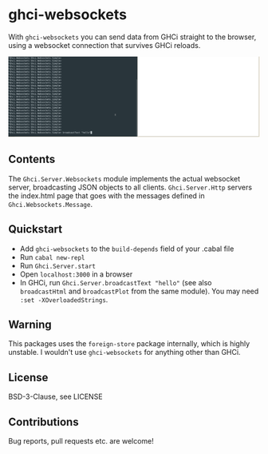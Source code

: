 # ghci-websockets

With `ghci-websockets` you can send data from GHCi straight to the browser, using a websocket connection that survives GHCi reloads. 

![ghci-websockets.gif](ghci-websockets.gif)

## Contents

The `Ghci.Server.Websockets` module implements the actual websocket server, broadcasting JSON objects to all clients. `Ghci.Server.Http` servers the index.html page that goes with the messages defined in `Ghci.Websockets.Message`.

## Quickstart

* Add `ghci-websockets` to the `build-depends` field of your .cabal file
* Run `cabal new-repl`
* Run `Ghci.Server.start`
* Open `localhost:3000` in a browser
* In GHCi, run `Ghci.Server.broadcastText "hello"` (see also `broadcastHtml` and `broadcastPlot` from the same module). You may need `:set -XOverloadedStrings`.

## Warning

This packages uses the `foreign-store` package internally, which is highly unstable. I wouldn't use `ghci-websockets` for anything other than GHCi.

## License

BSD-3-Clause, see LICENSE

## Contributions

Bug reports, pull requests etc. are welcome!

